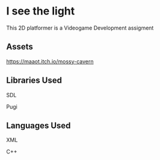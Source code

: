 # I see the light

This 2D platformer is a Videogame Development assigment


## Assets

https://maaot.itch.io/mossy-cavern

## Libraries Used

SDL

Pugi


## Languages Used

XML

C++
